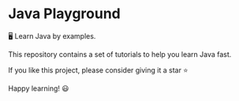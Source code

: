 # Java Playground

🖥️ Learn Java by examples.

This repository contains a set of tutorials to help you learn Java fast.

If you like this project, please consider giving it a star ⭐

Happy learning! 😃
